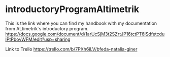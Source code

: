 # introductoryProgramAltimetrik

This is the link where you can find my handbook with my documentation from ALtimetrik´s introductory program. 
https://docs.google.com/document/d/1arUcSjM3t2SZrtJP16tctPT6lSdfetcduIPtPbovWFM/edit?usp=sharing

Link to Trello 
https://trello.com/b/7PXh6iLV/bfeda-natalia-giner
